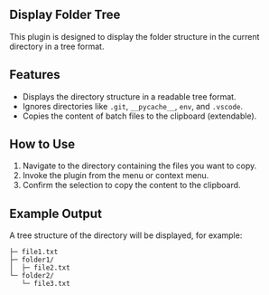 ## Display Folder Tree

This plugin is designed to display the folder structure in the current directory in a tree format.

## Features

- Displays the directory structure in a readable tree format.
- Ignores directories like `.git`, `__pycache__`, `env`, and `.vscode`.
- Copies the content of batch files to the clipboard (extendable).

## How to Use

1. Navigate to the directory containing the files you want to copy.
2. Invoke the plugin from the menu or context menu.
3. Confirm the selection to copy the content to the clipboard.

## Example Output

A tree structure of the directory will be displayed, for example:

```
├─ file1.txt
├─ folder1/
│  ├─ file2.txt
└─ folder2/
   └─ file3.txt
```